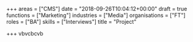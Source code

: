 +++
areas = ["CMS"]
date = "2018-09-26T10:04:12+00:00"
draft = true
functions = ["Marketing"]
industries = ["Media"]
organisations = ["FT"]
roles = ["BA"]
skills = ["Interviews"]
title = "Project"

+++
vbvcbcvb
